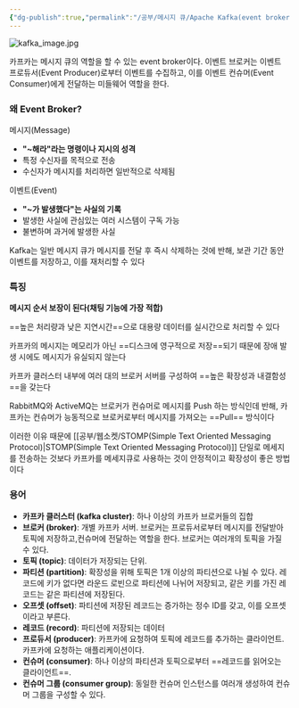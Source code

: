```yaml
---
{"dg-publish":true,"permalink":"/공부/메시지 큐/Apache Kafka(event broker)/","dgPassFrontmatter":true}
---
```



![kafka_image.jpg](/img/user/첨부파일/kafka_image.jpg)

카프카는 메시지 큐의 역할을 할 수 있는 event broker이다. 이벤트 브로커는 이벤트 프로듀서(Event Producer)로부터 이벤트를 수집하고, 이를 이벤트 컨슈머(Event Consumer)에게 전달하는 미들웨어 역할을 한다.

### 왜 Event Broker?

메시지(Message)
- **"~해라"라는 명령이나 지시의 성격**
- 특정 수신자를 목적으로 전송
- 수신자가 메시지를 처리하면 일반적으로 삭제됨

이벤트(Event)
- **"~가 발생했다"는 사실의 기록**
- 발생한 사실에 관심있는 여러 시스템이 구독 가능
- 불변하며 과거에 발생한 사실

Kafka는 일반 메시지 큐가 메시지를 전달 후 즉시 삭제하는 것에 반해, 보관 기간 동안 이벤트를 저장하고, 이를 재처리할 수 있다

### 특징

**메시지 순서 보장이 된다(채팅 기능에 가장 적합)**

==높은 처리량과 낮은 지연시간==으로 대용량 데이터를 실시간으로 처리할 수 있다

카프카의 메시지는 메모리가 아닌 ==디스크에 영구적으로 저장==되기 때문에 장애 발생 시에도 메시지가 유실되지 않는다

카프카 클러스터 내부에 여러 대의 브로커 서버를 구성하여 ==높은 확장성과 내결함성==을 갖는다

RabbitMQ와 ActiveMQ는 브로커가 컨슈머로 메시지를 Push 하는 방식인데 반해, 카프카는 컨슈머가 능동적으로 브로커로부터 메시지를 가져오는 ==Pull== 방식이다

이러한 이유 때문에 [[공부/웹소켓/STOMP(Simple Text Oriented Messaging Protocol)\|STOMP(Simple Text Oriented Messaging Protocol)]] 단일로 메세지를 전송하는 것보다 카프카를 메세지큐로 사용하는 것이 안정적이고 확장성이 좋은 방법이다

### 용어

- **카프카 클러스터 (kafka cluster)**: 하나 이상의 카프카 브로커들의 집합
- **브로커 (broker)**: 개별 카프카 서버. 브로커는 프로듀서로부터 메시지를 전달받아 토픽에 저장하고,컨슈머에 전달하는 역할을 한다. 브로커는 여러개의 토픽을 가질 수 있다.
- **토픽 (topic)**: 데이터가 저장되는 단위.
- **파티션 (partition)**: 확장성을 위해 토픽은 1개 이상의 파티션으로 나뉠 수 있다. 레코드에 키가 없다면 라운드 로빈으로 파티션에 나뉘어 저장되고, 같은 키를 가진 레코드는 같은 파티션에 저장된다.
- **오프셋 (offset)**: 파티션에 저장된 레코드는 증가하는 정수 ID를 갖고, 이를 오프셋이라고 부른다.
- **레코드 (record)**: 파티션에 저장되는 데이터
- **프로듀서 (producer)**: 카프카에 요청하여 토픽에 레코드를 추가하는 클라이언트. 카프카에 요청하는 애플리케이션이다.
- **컨슈머 (consumer)**: 하나 이상의 파티션과 토픽으로부터 ==레코드를 읽어오는 클라이언트==. 
- **컨슈머 그룹 (consumer group)**: 동일한 컨슈머 인스턴스를 여러개 생성하여 컨슈머 그룹을 구성할 수 있다.